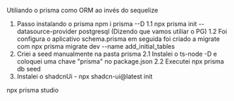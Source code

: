 Utiliando o prisma como ORM ao invés do sequelize

1. Passo instalando o prisma npm i prisma --D
   1.1 npx prisma init --datasource-provider postgresql (Dizendo que vamos utiliar o PG)
   1.2 Foi configura o aplicativo schema.prisma em seguida foi criado a migrate com
   npx prisma migrate dev --name add_initial_tables
2. Criei a seed manualmente na pasta prisma 
2.1 Instalei o ts-node -D e coloquei uma chave "prisma" no package.json
2.2 Executei npx prisma db seed
3. Instalei o shadcnUi - npx shadcn-ui@latest init


npx prisma studio 